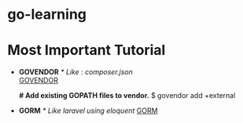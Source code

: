 # go-learning

# Most Important Tutorial

- <b>GOVENDOR</b> <i>* Like : composer.json</i><br>
	<a href="https://github.com/kardianos/govendor" target="_blank">GOVENDOR</a><br>

	<b># Add existing GOPATH files to vendor.</b>
		$ govendor add +external

- <b>GORM</b> <i>* Like laravel using eloquent</i>
	<a href="https://gorm.io/" target="_blank">GORM</a>
